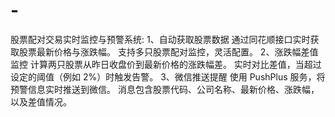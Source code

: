# -
股票配对交易实时监控与预警系统: 1、自动获取股票数据 通过同花顺接口实时获取股票最新价格与涨跌幅。 支持多只股票配对监控，灵活配置。 2、涨跌幅差值监控 计算两只股票从昨日收盘价到最新价格的涨跌幅差。 实时对比差值，当超过设定的阈值（例如 2%）时触发告警。 3、微信推送提醒 使用 PushPlus 服务，将预警信息实时推送到微信。 消息包含股票代码、公司名称、最新价格、涨跌幅，以及差值情况。
